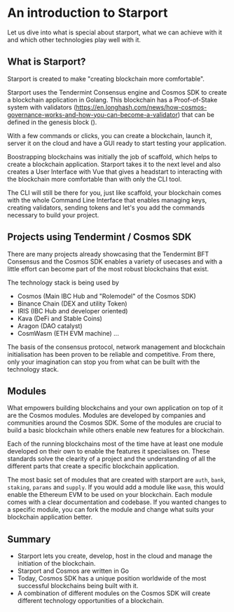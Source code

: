 # An introduction to Starport

Let us dive into what is special about starport, what we can achieve with it and which other technologies play well with it.

## What is Starport?

Starport is created to make "creating blockchain more comfortable". 

Starport uses the Tendermint Consensus engine and Cosmos SDK to create a blockchain application in Golang. This blockchain has a Proof-of-Stake system with validators (https://en.longhash.com/news/how-cosmos-governance-works-and-how-you-can-become-a-validator) that can be defined in the genesis block (). 

With a few commands or clicks, you can create a blockchain, launch it, server it on the cloud and have a GUI ready to start testing your application.

Boostrapping blockchains was initially the job of scaffold, which helps to create a blockchain application. Starport takes it to the next level and also creates a User Interface with Vue that gives a headstart to interacting with the blockchain more comfortable than with only the CLI tool. 

The CLI will still be there for you, just like scaffold, your blockchain comes with the whole Command Line Interface that enables managing keys, creating validators, sending tokens and let's you add the commands necessary to build your project.

## Projects using Tendermint / Cosmos SDK

There are many projects already showcasing that the Tendermint BFT Consensus and the Cosmos SDK enables a variety of usecases and with a little effort can become part of the most robust blockchains that exist.

The technology stack is being used by 

- Cosmos (Main IBC Hub and "Rolemodel" of the Cosmos SDK)
- Binance Chain (DEX and utility Token)
- IRIS (IBC Hub and developer oriented)
- Kava (DeFi and Stable Coins)
- Aragon (DAO catalyst)
- CosmWasm (ETH EVM machine)
...

The basis of the consensus protocol, network management and blockchain initialisation has been proven to be reliable and competitive. From there, only your imagination can stop you from what can be built with the technology stack.

## Modules

What empowers building blockchains and your own application on top of it are the Cosmos modules. Modules are developed by companies and communities around the Cosmos SDK. Some of the modules are crucial to build a basic blockchain while others enable new features for a blockchain.

Each of the running blockchains most of the time have at least one module developed on their own to enable the features it specialises on. These standards solve the clearity of a project and the understanding of all the different parts that create a specific blockchain application.

The most basic set of modules that are created with starport are `auth`, `bank`, `staking`, `params` and `supply`. If you would add a module like `wasm`, this would enable the Ethereum EVM to be used on your blockchain. Each module comes with a clear documentation and codebase. If you wanted changes to a specific module, you can fork the module and change what suits your blockchain application better.


## Summary

- Starport lets you create, develop, host in the cloud and manage the initiation of the blockchain.
- Starport and Cosmos are written in Go
- Today, Cosmos SDK has a unique position worldwide of the most successful blockchains being built with it.
- A combination of different modules on the Cosmos SDK will create different technology opportunities of a blockchain.